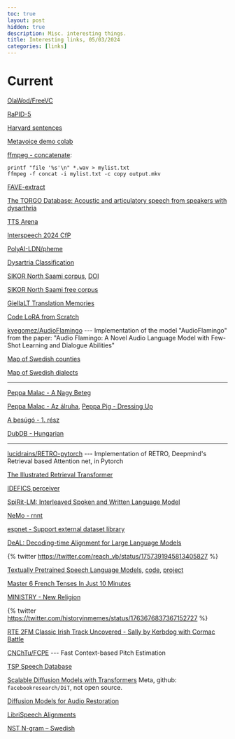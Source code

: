 ```yaml
---
toc: true
layout: post
hidden: true
description: Misc. interesting things.
title: Interesting links, 05/03/2024
categories: [links]
---
```


# Current

[OlaWod/FreeVC](https://github.com/OlaWod/FreeVC)

[RaPID-5](https://spraakbanken.gu.se/en/rapid-2024)

[Harvard sentences](https://www.cs.columbia.edu/~hgs/audio/harvard.html)

[Metavoice demo colab](https://colab.research.google.com/github/metavoiceio/metavoice-src/blob/main/colab_demo.ipynb)

[ffmpeg - concatenate](https://trac.ffmpeg.org/wiki/Concatenate):
```
printf "file '%s'\n" *.wav > mylist.txt
ffmpeg -f concat -i mylist.txt -c copy output.mkv
```

[FAVE-extract](https://github.com/GeVES/GeVES)

[The TORGO Database: Acoustic and articulatory speech from speakers with dysarthria](https://www.cs.toronto.edu/~complingweb/data/TORGO/torgo.html)

[TTS Arena](https://huggingface.co/blog/arena-tts)

[Interspeech 2024 CfP](https://interspeech2024.org/wp-content/uploads/CfP_IS2024.pdf)

[PolyAI-LDN/pheme](https://github.com/PolyAI-LDN/pheme)

[Dysartria Classification](https://www.kaggle.com/code/kashishnaqvi/dysartria-classification)

[SIKOR North Saami corpus](https://dataverse.no/dataset.xhtml;jsessionid=4655f41072c706e121d2598ad1cc?persistentId=doi%3A10.18710%2F8AK7KZ&version=&q=&fileTypeGroupFacet=&fileAccess=Public&fileTag=&fileSortField=size&fileSortOrder=),
[DOI](https://doi.org/10.18710/8AK7KZ)

[SIKOR North Saami free corpus](https://repo.clarino.uib.no/xmlui/handle/11509/100)

[GiellaLT Translation Memories](https://giellalt.github.io/tm/TranslationMemories.html)

[Code LoRA from Scratch](https://lightning.ai/lightning-ai/studios/code-lora-from-scratch?view=public&section=all)

[kyegomez/AudioFlamingo](https://github.com/kyegomez/AudioFlamingo) --- Implementation of the model "AudioFlamingo" from the paper: "Audio Flamingo: A Novel Audio Language Model with Few-Shot Learning and Dialogue Abilities"

[Map of Swedish counties](https://maps-sweden.com/maps-sweden-regions/sweden-map-counties)

[Map of Swedish dialects](https://upload.wikimedia.org/wikipedia/commons/a/ab/Svenska_dialektgrupper.png)

-----

[Peppa Malac - A Nagy Beteg](https://www.youtube.com/watch?v=a68sy55RBe4)

[Peppa Malac - Az álruha](https://www.youtube.com/watch?v=Em5Vj_ar8xY),
[Peppa Pig - Dressing Up](https://www.youtube.com/watch?v=mqxNuaK2uZE)

[A besúgó - 1. rész](https://www.youtube.com/watch?v=Nip8K47UvdE)

[DubDB - Hungarian](https://dubdb.fandom.com/wiki/Category:Hungarian-language_dubs)

-----

[lucidrains/RETRO-pytorch](https://github.com/lucidrains/RETRO-pytorch) --- Implementation of RETRO, Deepmind's Retrieval based Attention net, in Pytorch

[The Illustrated Retrieval Transformer](https://jalammar.github.io/illustrated-retrieval-transformer/)

[IDEFICS perceiver](https://github.com/huggingface/transformers/blob/main/src/transformers/models/idefics/perceiver.py)

[SpiRit-LM: Interleaved Spoken and Written Language Model](https://arxiv.org/abs/2402.05755)

[NeMo - rnnt](https://github.com/NVIDIA/NeMo/blob/main/nemo/collections/asr/modules/rnnt.py)

[espnet - Support external dataset library](https://github.com/espnet/espnet/pull/5584)

[DeAL: Decoding-time Alignment for Large Language Models](https://arxiv.org/abs/2402.06147)

{% twitter https://twitter.com/reach_vb/status/1757391945813405827 %}

[Textually Pretrained Speech Language Models](https://arxiv.org/abs/2305.13009),
[code](https://github.com/facebookresearch/textlesslib/tree/main/examples/twist),
[project](https://pages.cs.huji.ac.il/adiyoss-lab/twist/)

[Master 6 French Tenses In Just 10 Minutes](https://www.youtube.com/watch?v=LeFR_joMdb4)

[MINISTRY - New Religion](https://www.youtube.com/watch?v=KfRDCnZ0oJk)

{% twitter https://twitter.com/historyinmemes/status/1763676837367152727 %}

[RTE 2FM Classic Irish Track Uncovered - Sally by Kerbdog with Cormac Battle](https://www.youtube.com/watch?v=5LbRUZoOfOU)

[CNChTu/FCPE](https://github.com/CNChTu/FCPE) --- Fast Context-based Pitch Estimation

[TSP Speech Database](https://www.mmsp.ece.mcgill.ca/Documents/Data/)

[Scalable Diffusion Models with Transformers](https://openaccess.thecvf.com/content/ICCV2023/html/Peebles_Scalable_Diffusion_Models_with_Transformers_ICCV_2023_paper.html)
Meta, github: `facebookresearch/DiT`, not open source.

[Diffusion Models for Audio Restoration](https://arxiv.org/abs/2402.09821)

[LibriSpeech Alignments](https://zenodo.org/records/2619474)

[NST N-gram – Swedish](https://www.nb.no/sprakbanken/en/resource-catalogue/oai-nb-no-sbr-11/)


